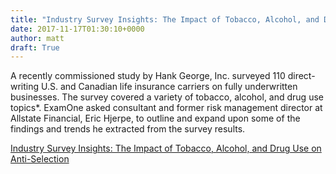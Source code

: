```yaml
---
title: "Industry Survey Insights: The Impact of Tobacco, Alcohol, and Drug Use on Anti-Selection"
date: 2017-11-17T01:30:10+0000
author: matt
draft: True
---
```

A recently commissioned study by Hank George, Inc. surveyed 110 direct-writing U.S. and Canadian life insurance carriers on fully underwritten businesses. The survey covered a variety of tobacco, alcohol, and drug use topics*. ExamOne asked consultant and former risk management director at Allstate Financial, Eric Hjerpe, to outline and expand upon some of the findings and trends he extracted from the survey results.

[ Industry Survey Insights: The Impact of Tobacco, Alcohol, and Drug Use on Anti-Selection ]( https://blog.examone.com/industry-survey-insights-the-impact-of-tobacco-alcohol-and-drug-use-on-anti-selection/ )
